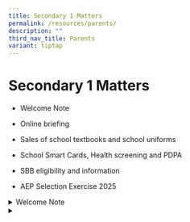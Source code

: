 ```yaml
---
title: Secondary 1 Matters
permalink: /resources/parents/
description: ""
third_nav_title: Parents
variant: tiptap
---
```

<h1><strong>Secondary 1 Matters</strong></h1>
<p></p>
<ul data-tight="true" class="tight">
<li>
<p>Welcome Note</p>
</li>
<li>
<p>Online briefing</p>
</li>
<li>
<p>Sales of school textbooks and school uniforms</p>
</li>
<li>
<p>School Smart Cards, Health screening and PDPA</p>
</li>
<li>
<p>SBB eligibility and information</p>
</li>
<li>
<p>AEP Selection Exercise 2025</p>
<p></p>
</li>
</ul>
<div data-type="detailGroup" class="isomer-accordion isomer-accordion-white">
<details class="isomer-details">
<summary>Welcome Note</summary>
<div data-type="detailsContent" class="isomer-details-content">
<p>On behalf of the staff and students at CHIJ Secondary, we extend a warm
welcome to you, our new Secondary 1 students, and your parents and guardians.
Welcome to the IJ family!</p>
<p>&nbsp;</p>
<p>From today, you join a sisterhood of CHIJ Secondary girls who live by
our motto, <em>Simple in Virtue, Steadfast in Duty</em>. With 170 years
of rich history and tradition, CHIJ Secondary is proud to offer a distinctive
IJ education and experience. Our teachers and staff are excited to embark
on this journey with you. We are here to guide and support you throughout
your secondary school years, helping you grow into a woman of distinction.</p>
<p>&nbsp;</p>
<p>We look forward to meeting you in person on Thursday, 2 January 2025.
In the meantime, we will be connecting with you and your parents and guardians
virtually.</p>
<p>&nbsp;</p>
<p>Please take a moment to review the information provided in the sidebar.</p>
</div>
</details>
<details class="isomer-details">
<summary></summary>
<div data-type="detailsContent" class="isomer-details-content">
<p></p>
</div>
</details>
</div>
<p></p>